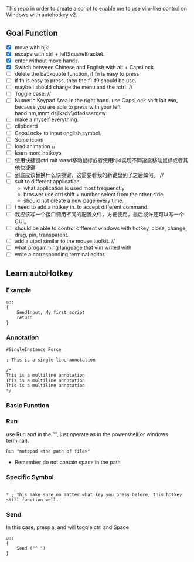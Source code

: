 This repo in order to create a script to enable me to use vim-like control on Windows with autohotkey v2.

## Goal Function

- [x] move with hjkl.
- [x] escape with ctrl + leftSquareBracket.
- [x] enter without move hands.
- [x] Switch between Chinese and English with alt + CapsLock
- [ ] delete the backquote function, if fn is easy to press
- [ ] if fn is easy to press, then the f1-f9 should be use.
- [ ] maybe i should change the menu and the rctrl.
//
- [ ] Toggle case.
//
- [ ] Numeric Keypad Area in the right hand. use CapsLock shift lalt win, because you are able to press with your left hand.nm,mnm,dsjlksdv\\\dfadsaerqew
- [ ] make a myself everything.
- [ ] clipboard
- [ ] CapsLock+ to input english symbol.
- [ ] Some icons
- [ ] load animation
//
- [ ] learn more hotkeys
- [ ] 使用快捷键ctrl ralt wasd移动鼠标或者使用hjkl实现不同速度移动鼠标或者其他快捷键
- [ ] 到底应该替换什么快捷键，这需要看我的新键盘到了之后如何。
//
- [ ] suit to different application.
    - what application is used most frequenctly.
    - broswer use ctrl shift + number select from the other side 
    - should not create a new page every time.
- [ ] i need to add a hotkey in. to accept different command.
- [ ] 我应该写一个接口调用不同的配置文件，方便使用，最后或许还可以写一个GUI。
- [ ] should be able to control different windows with hotkey, close, change, drag, pin, transparent.
- [ ] add a utool similar to the mouse toolkit.
//
- [ ] what progamming language that vim writed with
- [ ] write a corresponding terminal editor. 
## Learn autoHotkey

### Example

```AutoHotkey
a::
{
    SendInput, My first script
    return
}
```
### Annotation

```AutoHotkey
#SingleInstance Force

; This is a single line annotation 

/*
This is a multiline annotation
This is a multiline annotation
This is a multiline annotation
*/
```

### Basic Function

### Run

use Run and in the "", just operate as in the powershell(or windows terminal).

```AutoHotkey
Run "notepad <the path of file>"
```

- Remember do not contain space in the path

### Specific Symbol

```AutoHotkey

* ; This make sure no matter what key you press before, this hotkey still function well.
``` 

### Send

In this case, press a, and will toggle ctrl and Space
```AutoHotkey
a::
{
    Send ("^ ")
}
```
